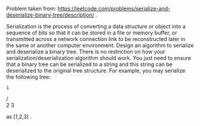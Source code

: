 Problem taken from: https://leetcode.com/problems/serialize-and-deserialize-binary-tree/description/ .

Serialization is the process of converting a data structure or object into a sequence of bits so that it can be stored in a 
file or memory buffer, or transmitted across a network connection link to be reconstructed later in the same or another computer 
environment. Design an algorithm to serialize and deserialize a binary tree. There is no restriction on how your 
serialization/deserialization algorithm should work. You just need to ensure that a binary tree can be serialized 
to a string and this string can be deserialized to the original tree structure. For example, you may serialize the following tree:

    1
   / \
  2   3
  
  as [1,2,3] .
